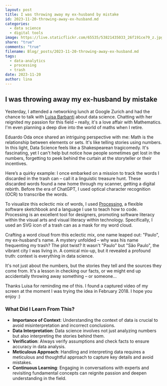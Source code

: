 ```yaml
---
layout: post
title: I was throwing away my ex-husband by mistake
id: 2023-11-20-throwing-away-ex-husband.md
categories:
  - data science
  - digital tools
image: https://live.staticflickr.com/65535/53821435033_26f191ce79_z.jpg
share: "true"
comments: "true"
filename: Blog/_posts/2023-11-20-throwing-away-ex-husband.md
tags:
  - data-analytics
  - processing
  - trash
date: 2023-11-20
author: lina
---
```

## I was throwing away my ex-husband by mistake  
  
Yesterday, I attended a networking lunch at Google Zurich and had the chance to talk with [Luisa Barbanti](https://www.linkedin.com/in/luisa-barbanti/) about data science. Chatting with her reignited my passion for this field – really, it's a love affair with Mathematics. I'm even planning a deep dive into the world of maths when I retire.

Eduardo Oda once shared an intriguing perspective with me: Math is the relationship between elements or sets. It's like telling stories using numbers. In this light, Data Science feels like a Shakespearean tragicomedy. It's fascinating, yet I can't help but notice how people sometimes get lost in the numbers, forgetting to peek behind the curtain at the storyteller or their incentives.

Here’s a quirky example: I once embarked on a mission to track the words I discarded in the trash can – call it a linguistic treasure hunt. These discarded words found a new home through my scanner, getting a digital rebirth. Before the era of ChatGPT, I used optical character recognition (OCR) to transcribe the words.

To visualize this eclectic mix of words, I used [Processing](https://processing.org/), a flexible software sketchbook and a language I use to teach how to code. Processing is an excellent tool for designers, promoting software literacy within the visual arts and visual literacy within technology. Specifically, I used an SVG icon of a trash can as a mask for my word cloud. 

Crafting a word cloud from this eclectic mix, one name leaped out: "Paulo", my ex-husband's name. A mystery unfolded – why was his name frequenting my trash? The plot twist? It wasn't "Paulo" but "São Paulo", the vibrant city I was living in. A comical mix-up, but it revealed a profound truth: context is everything in data science. 

It's not just about the numbers, but the stories they tell and the sources they come from. It's a lesson in checking our facts, or we might end up accidentally throwing away something – or someone...  
  
Thanks Luisa for reminding me of this. I found a captured video of my screen at the moment I was trying the idea in February 2018. I hope you enjoy :)

### What Did I Learn From This?

- **Importance of Context**: Understanding the context of data is crucial to avoid misinterpretation and incorrect conclusions.
- **Data Interpretation**: Data science involves not just analyzing numbers but also interpreting the stories behind them.
- **Verification**: Always verify assumptions and check facts to ensure accuracy in data analysis.
- **Meticulous Approach**: Handling and interpreting data requires a meticulous and thoughtful approach to capture key details and avoid mistakes.
- **Continuous Learning**: Engaging in conversations with experts and revisiting fundamental concepts can reignite passion and deepen understanding in the field.